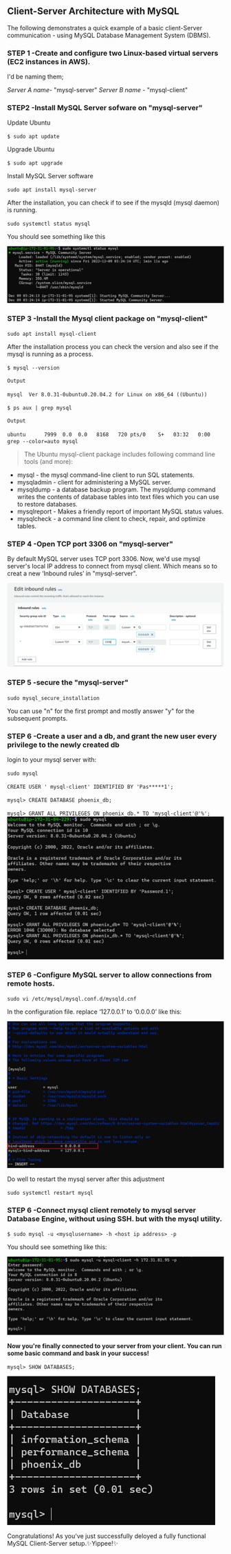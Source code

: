 ## Client-Server Architecture with MySQL
The following demonstrates a quick example of a basic client-Server communication - using MySQL Database Management System (DBMS).

### STEP 1 -Create and configure two Linux-based virtual servers (EC2 instances in AWS).
I'd be naming them;

*Server A name*- "mysql-server"
*Server B name* - "mysql-client"

### STEP2 -Install MySQL Server sofware on "mysql-server"

Update Ubuntu

`$ sudo apt update`

Upgrade Ubuntu

`$ sudo apt upgrade`

Install MySQL Server software
   
`sudo apt install mysql-server`

After the installation, you can check if to see if the mysqld (mysql daemon) is running. 

`sudo systemctl status mysql`

You should see something like this

![](assets/1.png)

### STEP 3 -Install the Mysql client package on "mysql-client"

`sudo apt install mysql-client`

After the installation process you can check the version and also see if the mysql is running as a process.

`$ mysql --version`
```
Output

mysql  Ver 8.0.31-0ubuntu0.20.04.2 for Linux on x86_64 ((Ubuntu))
```
`$ ps aux | grep mysql`
```
Output

ubuntu      7999  0.0  0.0   8168   720 pts/0    S+   03:32   0:00 grep --color=auto mysql
```
>The Ubuntu mysql-client package includes following command line tools (and more):

- mysql - the mysql command-line client to run SQL statements.
- mysqladmin - client for administering a MySQL server.
- mysqldump - a database backup program. The mysqldump command writes the contents of database tables into text files which you can use to restore databases.
- mysqlreport - Makes a friendly report of important MySQL status values.
- mysqlcheck - a command line client to check, repair, and optimize tables.

### STEP 4 -Open TCP port 3306 on "mysql-server"
By default MySQL server uses TCP port 3306. Now, we'd use mysql server's local IP address to connect from mysql client. Which means so to creat a new  ‘Inbound rules’ in "mysql-server". 

![](assets/2.png)

### STEP 5 -secure the "mysql-server" 

`sudo mysql_secure_installation`

You can use "n" for the first prompt and mostly answer "y" for the subsequent prompts. 

### STEP 6 -Create a user and a db, and grant the new user every privilege to the newly created db

login to your mysql server with:

`sudo mysql`

`CREATE USER ' mysql-client' IDENTIFIED BY 'Pas*****1';`

`mysql> CREATE DATABASE phoenix_db;`

`mysql> GRANT ALL PRIVILEGES ON phoenix_db.* TO 'mysql-client'@'%';`
![](assets/6.png)

### STEP 6 -Configure MySQL server to allow connections from remote hosts.
   
`sudo vi /etc/mysql/mysql.conf.d/mysqld.cnf `

In the configuration file. replace ‘127.0.0.1’ to ‘0.0.0.0’ like this:

![](assets/3.png)

Do well to restart the mysql server after this adjustment

`sudo systemctl restart mysql`

### STEP 6 -Connect mysql client  remotely to mysql server Database Engine, without using SSH. but with the mysql utility.

`$ sudo mysql -u <mysqlusername> -h <host ip address> -p`

You should see something like this:

![](assets/4.png)

 **Now you're finally connected to your server from your client. You can run some basic command and bask in your success!**

 `mysql> SHOW DATABASES;`

 ![](assets/5.png)

 Congratulations! As you've just successfully deloyed a fully functional MySQL Client-Server setup.✨Yippee!✨






